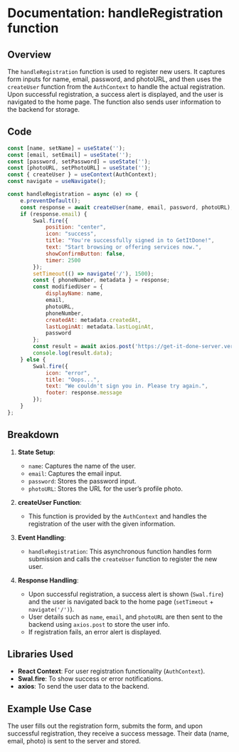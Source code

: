 # Documentation: handleRegistration function

## Overview
The `handleRegistration` function is used to register new users. It captures form inputs for name, email, password, and photoURL, and then uses the `createUser` function from the `AuthContext` to handle the actual registration. Upon successful registration, a success alert is displayed, and the user is navigated to the home page. The function also sends user information to the backend for storage.

## Code
```javascript
const [name, setName] = useState('');
const [email, setEmail] = useState('');
const [password, setPassword] = useState('');
const [photoURL, setPhotoURL] = useState('');
const { createUser } = useContext(AuthContext);
const navigate = useNavigate();

const handleRegistration = async (e) => {
    e.preventDefault();
    const response = await createUser(name, email, password, photoURL);
    if (response.email) {
        Swal.fire({
            position: "center",
            icon: "success",
            title: "You're successfully signed in to GetItDone!",
            text: "Start browsing or offering services now.",
            showConfirmButton: false,
            timer: 2500
        });
        setTimeout(() => navigate('/'), 1500);
        const { phoneNumber, metadata } = response;
        const modifiedUser = {
            displayName: name,
            email,
            photoURL,
            phoneNumber,
            createdAt: metadata.createdAt,
            lastLoginAt: metadata.lastLoginAt,
            password
        };
        const result = await axios.post('https://get-it-done-server.vercel.app/user', modifiedUser);
        console.log(result.data);
    } else {
        Swal.fire({
            icon: "error",
            title: "Oops...",
            text: "We couldn't sign you in. Please try again.",
            footer: response.message
        });
    }
};
```

## Breakdown
1. **State Setup**:
   - `name`: Captures the name of the user.
   - `email`: Captures the email input.
   - `password`: Stores the password input.
   - `photoURL`: Stores the URL for the user’s profile photo.

2. **createUser Function**:
   - This function is provided by the `AuthContext` and handles the registration of the user with the given information.

3. **Event Handling**:
   - `handleRegistration`: This asynchronous function handles form submission and calls the `createUser` function to register the new user.

4. **Response Handling**:
   - Upon successful registration, a success alert is shown (`Swal.fire`) and the user is navigated back to the home page (`setTimeout` + `navigate('/')`).
   - User details such as `name`, `email`, and `photoURL` are then sent to the backend using `axios.post` to store the user info.
   - If registration fails, an error alert is displayed.

## Libraries Used
- **React Context**: For user registration functionality (`AuthContext`).
- **Swal.fire**: To show success or error notifications.
- **axios**: To send the user data to the backend.

## Example Use Case
The user fills out the registration form, submits the form, and upon successful registration, they receive a success message. Their data (name, email, photo) is sent to the server and stored.

